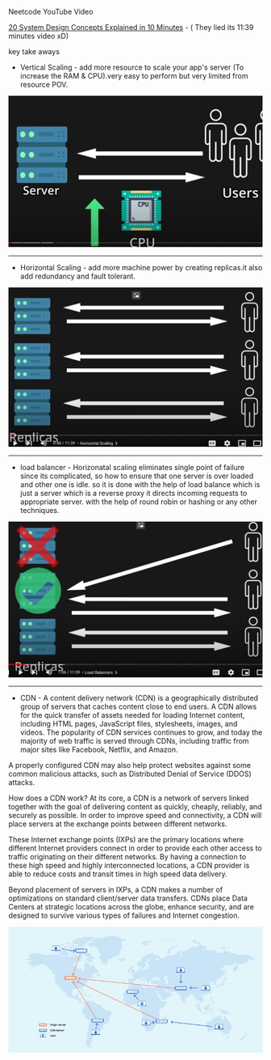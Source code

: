Neetcode YouTube Video

[20 System Design Concepts Explained in 10 Minutes](https://www.youtube.com/watch?v=i53Gi_K3o7I&list=PLot-Xpze53le35rQuIbRET3YwEtrcJfdt) - ( They lied its 11:39 minutes video xD)


key take aways

- Vertical Scaling - add more resource to scale your app's server (To increase the RAM & CPU).very easy to perform but very limited from resource POV.

![vertical scaling](./images/verticalScaling.jpg)

<hr>

- Horizontal Scaling - add more machine power by creating replicas.it also add redundancy and fault tolerant.

![Horizontal scaling](./images/horizontal%20scaling.jpg)

<hr>

- load balancer - Horizonatal scaling eliminates single point of failure since its complicated, so how to ensure that one server is over loaded and other one is idle. so it is done with the help of load balance which is just a server which is a reverse proxy it directs incoming requests to appropriate server. with the help of round robin or hashing or any other techniques.


![loadBalancer](./images/loadBalancer.jpg)

<hr>

- CDN - A content delivery network (CDN) is a geographically distributed group of servers that caches content close to end users. A CDN allows for the quick transfer of assets needed for loading Internet content, including HTML pages, JavaScript files, stylesheets, images, and videos. The popularity of CDN services continues to grow, and today the majority of web traffic is served through CDNs, including traffic from major sites like Facebook, Netflix, and Amazon.

A properly configured CDN may also help protect websites against some common malicious attacks, such as Distributed Denial of Service (DDOS) attacks.

How does a CDN work?
At its core, a CDN is a network of servers linked together with the goal of delivering content as quickly, cheaply, reliably, and securely as possible. In order to improve speed and connectivity, a CDN will place servers at the exchange points between different networks.

These Internet exchange points (IXPs) are the primary locations where different Internet providers connect in order to provide each other access to traffic originating on their different networks. By having a connection to these high speed and highly interconnected locations, a CDN provider is able to reduce costs and transit times in high speed data delivery.

Beyond placement of servers in IXPs, a CDN makes a number of optimizations on standard client/server data transfers. CDNs place Data Centers at strategic locations across the globe, enhance security, and are designed to survive various types of failures and Internet congestion.

![cdn](./images/cdn.jpg)